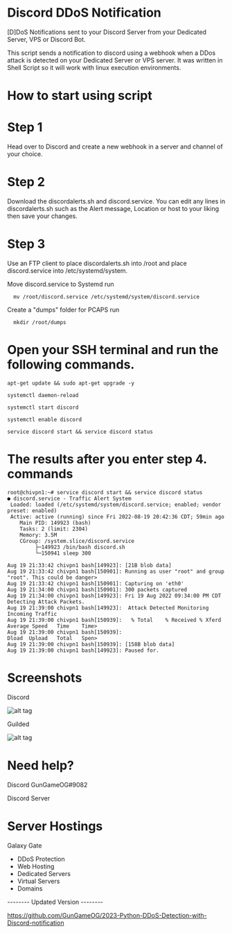# Discord DDoS Notification

[D]DoS Notifications sent to your Discord Server from your Dedicated Server, VPS or Discord Bot.

This script sends a notification to discord using a webhook when a DDos attack is detected on your Dedicated Server or VPS server. It was written in Shell Script so it will work with linux execution environments.

# How to start using script

# Step 1

Head over to Discord and create a new webhook in a server and channel of your choice.

# Step 2 

Download the discordalerts.sh and discord.service. You can edit any lines in discordalerts.sh such as the Alert message, Location or host to your liking then save your changes.

# Step 3 

Use an FTP client to place discordalerts.sh into /root and place discord.service into /etc/systemd/system.


   Move discord.service to Systemd run 
      
      mv /root/discord.service /etc/systemd/system/discord.service
 
   Create a "dumps" folder for PCAPS run 
      
      mkdir /root/dumps

# Open your SSH terminal and run the following commands. 

    apt-get update && sudo apt-get upgrade -y

    systemctl daemon-reload
  
    systemctl start discord
 
    systemctl enable discord

    service discord start && service discord status
  
# The results after you enter step 4. commands

    root@chivpn1:~# service discord start && service discord status
    ● discord.service - Traffic Alert System
     Loaded: loaded (/etc/systemd/system/discord.service; enabled; vendor preset: enabled)
     Active: active (running) since Fri 2022-08-19 20:42:36 CDT; 59min ago
        Main PID: 149923 (bash)
        Tasks: 2 (limit: 2304)
        Memory: 3.5M
        CGroup: /system.slice/discord.service
             ├─149923 /bin/bash discord.sh
             └─150941 sleep 300

    Aug 19 21:33:42 chivpn1 bash[149923]: [21B blob data]
    Aug 19 21:33:42 chivpn1 bash[150901]: Running as user "root" and group "root". This could be danger>
    Aug 19 21:33:42 chivpn1 bash[150901]: Capturing on 'eth0'
    Aug 19 21:34:00 chivpn1 bash[150901]: 300 packets captured
    Aug 19 21:34:00 chivpn1 bash[149923]: Fri 19 Aug 2022 09:34:00 PM CDT Detecting Attack Packets.
    Aug 19 21:39:00 chivpn1 bash[149923]:  Attack Detected Monitoring Incoming Traffic
    Aug 19 21:39:00 chivpn1 bash[150939]:   % Total    % Received % Xferd  Average Speed   Time    Time>
    Aug 19 21:39:00 chivpn1 bash[150939]:                                  Dload  Upload   Total   Spen>
    Aug 19 21:39:00 chivpn1 bash[150939]: [158B blob data]
    Aug 19 21:39:00 chivpn1 bash[149923]: Paused for.
    
# Screenshots

Discord

![alt tag](https://github.com/GunGameOG/Discord-VPN-DDoS-Attack-Alerts/blob/master/AlertPrevDiscord.PNG "Discord")

Guilded

![alt tag](https://github.com/GunGameOG/Discord-VPN-DDoS-Attack-Alerts/blob/master/AlertPrevGuilded.PNG "Guilded")

# Need help?

Discord GunGameOG#9082

Discord Server 

# Server Hostings

Galaxy Gate

 - DDoS Protection
 - Web Hosting
 - Dedicated Servers
 - Virtual Servers
 - Domains

-------- Updated Version --------

https://github.com/GunGameOG/2023-Python-DDoS-Detection-with-Discord-notification
